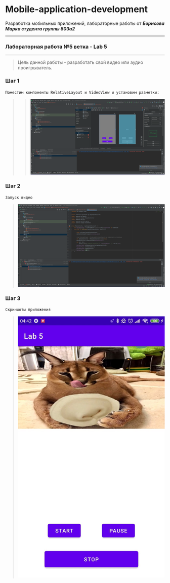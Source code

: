 # Mobile-application-development
Разработка мобильных приложений, лабораторные работы от ***Борисова Марка студента группы 803а2***

---
### Лабораторная работа №5 ветка - Lab 5
---
> Цель данной работы - pазработать свой видео или аудио проигрыватель.
### Шаг 1 
``Поместим компоненты RelativeLayout и VideoView и установим разметки:``
>>![img.png](img.png)
### Шаг 2
``Запуск видео``
>![img_1.png](img_1.png)
### Шаг 3
``Скриншоты приложения``
>![img_2.png](img_2.png)

